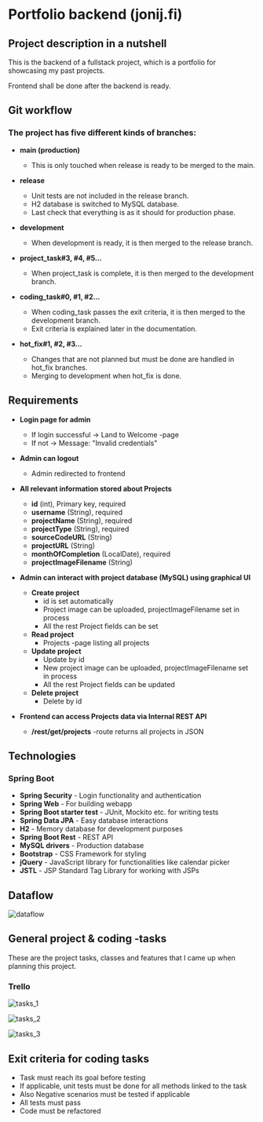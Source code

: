 # Portfolio backend (jonij.fi)
## Project description in a nutshell

This is the backend of a fullstack project, which is a portfolio for showcasing my past projects.

Frontend shall be done after the backend is ready.

## Git workflow

### The project has five different kinds of branches:
- **main (production)**
  - This is only touched when release is ready to be merged to the main.
  
  
- **release**
  - Unit tests are  not included in the release branch.
  - H2 database is switched to MySQL database.
  - Last check that everything is as it should for production phase.
  
  
- **development**
  - When development is ready, it is then merged to the release branch.
  
  
- **project_task#3, #4, #5...**
  - When project_task is complete, it is then merged to the development branch.
  
  
- **coding_task#0, #1, #2...**
  - When coding_task passes the exit criteria, it is then merged to the development branch.
  - Exit criteria is explained later in the documentation.
  
  
- **hot_fix#1, #2, #3...**
  - Changes that are not planned but must be done are handled in hot_fix branches.
  - Merging to development when hot_fix is done.
  

## Requirements

- **Login page for admin**
  - If login successful &rarr; Land to Welcome -page
  - If not &rarr; Message: "Invalid credentials"


- **Admin can logout**
  - Admin redirected to frontend


- **All relevant information stored about Projects**
  - **id** (int), Primary key, required
  - **username** (String), required
  - **projectName** (String), required
  - **projectType** (String), required
  - **sourceCodeURL** (String)
  - **projectURL** (String)
  - **monthOfCompletion** (LocalDate), required
  - **projectImageFilename** (String)


- **Admin can interact with project database (MySQL) using graphical UI** 
  - **Create project**
    - id is set automatically
    - Project image can be uploaded, projectImageFilename set in process
    - All the rest Project fields can be set
  - **Read project**
    - Projects -page listing all projects
  - **Update project**
    - Update by id
    - New project image can be uploaded, projectImageFilename set in process
    - All the rest Project fields can be updated
  - **Delete project**
    - Delete by id


- **Frontend can access Projects data via Internal REST API**
  - **/rest/get/projects** -route returns all projects in JSON


## Technologies

### Spring Boot
- **Spring Security** - Login functionality and authentication
- **Spring Web** - For building webapp
- **Spring Boot starter test** - JUnit, Mockito etc. for writing  tests
- **Spring Data JPA** - Easy database interactions
- **H2** - Memory database for development purposes
- **Spring Boot Rest** - REST API
- **MySQL drivers** - Production database
- **Bootstrap** - CSS Framework for styling
- **jQuery** - JavaScript library for functionalities like calendar picker
- **JSTL** - JSP Standard Tag Library for working with JSPs


## Dataflow

![dataflow](documentation_images/dataflow.jpg)

## General project & coding -tasks

These are the project tasks, classes and features that I came up when planning this project. 

### Trello

![tasks_1](documentation_images/tasks_1.png)

![tasks_2](documentation_images/tasks_2.png)

![tasks_3](documentation_images/tasks_3.png)


## Exit criteria for coding tasks

- Task must reach its goal before testing
- If applicable, unit tests must be done for all methods linked to the task
- Also Negative scenarios must be tested if applicable
- All tests must pass
- Code must be refactored

